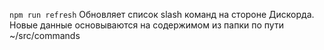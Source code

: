 `npm run refresh`
Обновляет список slash команд на стороне Дискорда.  
Новые данные основываются на содержимом из папки по пути ~/src/commands 
